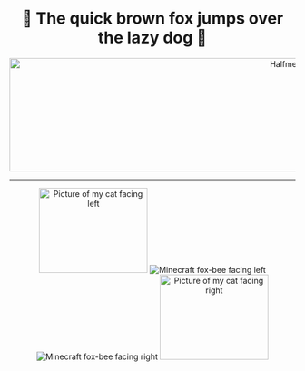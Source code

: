 <h1 align="center">
  <b>🦊 The quick brown fox jumps over the lazy dog 🦊</b>
</h1>

<p align="center">
  <img src="https://github.com/Halfmedia/Halfmedia/assets/74425304/2aea4e32-0223-4c05-8fb3-4fafa5e4cd74" alt="Halfmedia" width="969" height="200"/>
</p>

<hr>

<p align="center">
  <img src="https://github.com/Halfmedia/Halfmedia/assets/74425304/c3daa0ba-9bc4-4a72-b261-5a540e9fe155" alt="Picture of my cat facing left" width="191" height="150"/>
  <img src="https://github.com/Halfmedia/Halfmedia/assets/74425304/afc13a06-b12d-460a-9a44-fe3fe815e7f1" alt="Minecraft fox-bee facing left"/>
  <img src="https://github.com/Halfmedia/Halfmedia/assets/74425304/161e809e-e7ee-4561-b10e-77443579c845" alt="Minecraft fox-bee facing right"/>
  <img src="https://github.com/Halfmedia/Halfmedia/assets/74425304/331dae7d-ed69-49cf-a76f-22b4dd6cc131" alt="Picture of my cat facing right" width="191" height="150"/>
</p>

